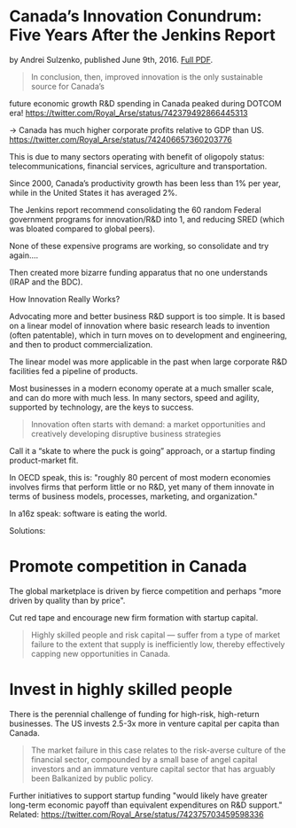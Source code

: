 # Canada’s Innovation Conundrum: Five Years After the Jenkins Report

by Andrei Sulzenko, published June 9th, 2016. [Full PDF][1]. 

> In conclusion, then, improved innovation is the only sustainable source for Canada’s

future economic growth
R&D spending in Canada peaked during DOTCOM era! https://twitter.com/Royal_Arse/status/742379492866445313

-> Canada has much higher corporate profits relative to GDP than US. https://twitter.com/Royal_Arse/status/742406657360203776

This is due to many sectors operating with benefit of oligopoly status: telecommunications, financial services, agriculture and transportation.

Since 2000, Canada’s productivity growth has been less than 1% per year, while in the United States it has averaged 2%.

The Jenkins report recommend consolidating the 60 random Federal government programs for innovation/R&D into 1, and reducing SRED (which was bloated compared to global peers).

None of these expensive programs are working, so consolidate and try again....

Then created more bizarre funding apparatus that no one understands (IRAP and the BDC). 

How Innovation Really Works?

Advocating more and better business R&D support is too simple. It is based on a linear model of innovation where basic research leads to invention (often patentable), which in turn moves on to development and engineering, and then to product commercialization. 

The linear model was more applicable in the past when large corporate R&D facilities fed a pipeline of products. 

Most businesses in a modern economy operate at a much smaller scale, and can do more with much less. In many sectors, speed and agility, supported by technology, are the keys to success. 

> Innovation often starts with demand: a market opportunities and creatively developing disruptive business strategies 

Call it a “skate to where the puck is going” approach, or a startup finding product-market fit.

In OECD speak, this is: "roughly 80 percent of most modern economies involves firms that perform little or no R&D, yet many of them innovate in terms of business models, processes, marketing, and organization."

In a16z speak: software is eating the world. 

Solutions: 
# Promote competition in Canada 
The global marketplace is driven by fierce competition and perhaps "more driven by quality than by price". 

Cut red tape and encourage new firm formation with startup capital.

> Highly skilled people and risk capital — suffer from a type of market failure to the extent that supply is inefficiently low, thereby effectively capping new opportunities in Canada. 

# Invest in highly skilled people

There is the perennial challenge of funding for high-risk, high-return businesses.  The US invests 2.5-3x more in venture capital per capita than Canada.

> The market failure in this case relates to the
risk-averse culture of the financial sector, compounded by a small base of angel capital
investors and an immature venture capital sector that has arguably been Balkanized by
public policy.

Further initiatives to support startup funding "would likely have greater long-term economic payoff than equivalent expenditures on R&D support."
Related: https://twitter.com/Royal_Arse/status/742375703459598336

[1]: http://irpp.org/research-studies/report-2016-06-09/